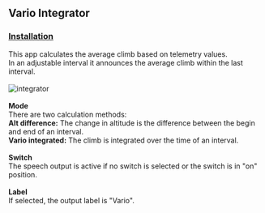 ## Vario Integrator
### [Installation](https://github.com/LeonAirRC/Jeti-Lua-Apps#installation)
This app calculates the average climb based on telemetry values.\
In an adjustable interval it announces the average climb within the last interval.\
\
![integrator](https://user-images.githubusercontent.com/57962936/115938980-c3194a00-a49c-11eb-8905-5b03cfbffa39.png)\
\
**Mode**\
There are two calculation methods:\
**Alt difference:** The change in altitude is the difference between the begin and end of an interval.\
**Vario integrated:** The climb is integrated over the time of an interval.\
\
**Switch**\
The speech output is active if no switch is selected or the switch is in "on" position.\
\
**Label**\
If selected, the output label is "Vario".
